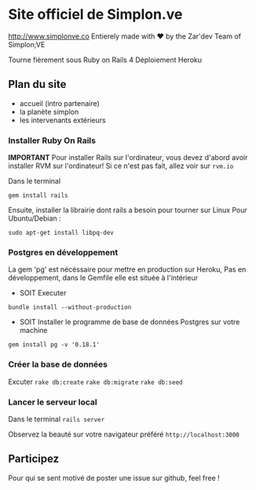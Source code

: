 # Site officiel de Simplon.ve

http://www.simplonve.co
Entierely made with ♥ by the Zar'dev Team of Simplon;VE

Tourne fièrement sous Ruby on Rails 4
Déploiement Heroku

## Plan du site

  - accueil (intro partenaire)
  - la planète simplon
  - les intervenants extérieurs

### Installer Ruby On Rails

**IMPORTANT** Pour installer Rails sur l'ordinateur, vous devez d'abord avoir installer RVM sur l'ordinateur! Si ce n'est pas fait, allez voir sur `rvm.io`

Dans le terminal

`gem install rails`

Ensuite, installer la librairie dont rails a besoin pour tourner sur Linux
Pour Ubuntu/Debian :

`sudo apt-get install libpq-dev`

### Postgres en développement

La gem 'pg' est nécéssaire pour mettre en production sur Heroku, 
Pas en développement, dans le Gemfile elle est située à l'intérieur

 - SOIT 
Executer 

`bundle install --without-production`

 - SOIT
Installer le programme de base de données Postgres sur votre machine 

`gem install pg -v '0.18.1'`

### Créer la base de données

Excuter
`rake db:create`
`rake db:migrate`
`rake db:seed`

### Lancer le serveur local
Dans le terminal
`rails server`

Observez la beauté sur votre navigateur préféré `http://localhost:3000`

## Participez

Pour qui se sent motivé de poster une issue sur github, feel free !
